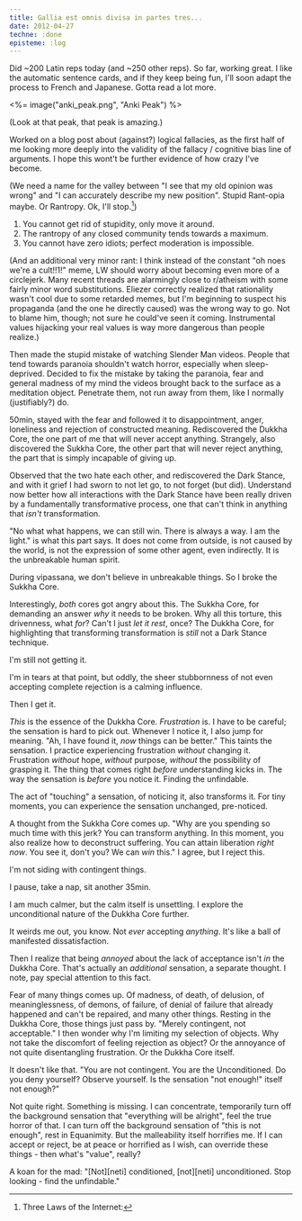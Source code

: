 ```yaml
---
title: Gallia est omnis divisa in partes tres...
date: 2012-04-27
techne: :done
episteme: :log
---
```


Did ~200 Latin reps today (and ~250 other reps). So far, working great. I like the automatic sentence cards, and if they keep being fun, I'll soon adapt the process to French and Japanese. Gotta read a lot more.

<%= image("anki_peak.png", "Anki Peak") %>

(Look at that peak, that peak is amazing.)

Worked on a blog post about (against?) logical fallacies, as the first half of me looking more deeply into the validity of the fallacy / cognitive bias line of arguments. I hope this wont't be further evidence of how crazy I've become.

(We need a name for the valley between "I see that my old opinion was wrong" and "I can accurately describe my new position". Stupid Rant-opia maybe. Or Rantropy. Ok, I'll stop.[^stop])

[^stop]: Three Laws of the Internet:

1. You cannot get rid of stupidity, only move it around.
2. The rantropy of any closed community tends towards a maximum.
3. You cannot have zero idiots; perfect moderation is impossible.

(And an additional very minor rant: I think instead of the constant "oh noes we're a cult!!1!" meme, LW should worry about becoming even more of a circlejerk. Many recent threads are alarmingly close to r/atheism with some fairly minor word substitutions. Eliezer correctly realized that rationality wasn't cool due to some retarded memes, but I'm beginning to suspect his propaganda (and the one he directly caused) was the wrong way to go. Not to blame him, though; not sure he could've seen it coming. Instrumental values hijacking your real values is way more dangerous than people realize.)

Then made the stupid mistake of watching Slender Man videos. People that tend towards paranoia shouldn't watch horror, especially when sleep-deprived. Decided to fix the mistake by taking the paranoia, fear and general madness of my mind the videos brought back to the surface as a meditation object. Penetrate them, not run away from them, like I normally (justifiably?) do.

50min, stayed with the fear and followed it to disappointment, anger, loneliness and rejection of constructed meaning. Rediscovered the Dukkha Core, the one part of me that will never accept anything. Strangely, also discovered the Sukkha Core, the other part that will never reject anything, the part that is simply incapable of giving up.

Observed that the two hate each other, and rediscovered the Dark Stance, and with it grief I had sworn to not let go, to not forget (but did). Understand now better how all interactions with the Dark Stance have been really driven by a fundamentally transformative process, one that can't think in anything that *isn't* transformation.

"No what what happens, we can still win. There is always a way. I am the light." is what this part says. It does not come from outside, is not caused by the world, is not the expression of some other agent, even indirectly. It is the unbreakable human spirit.

During vipassana, we don't believe in unbreakable things. So I broke the Sukkha Core.

Interestingly, *both* cores got angry about this. The Sukkha Core, for demanding an answer *why* it needs to be broken. Why all this torture, this drivenness, what *for*? Can't I just *let it rest*, once? The Dukkha Core, for highlighting that transforming transformation is *still* not a Dark Stance technique.

I'm still not getting it.

I'm in tears at that point, but oddly, the sheer stubbornness of not even accepting complete rejection is a calming influence.

Then I get it.

*This* is the essence of the Dukkha Core. *Frustration* is. I have to be careful; the sensation is hard to pick out. Whenever I notice it, I also jump for meaning. "Ah, I have found it, *now* things can be better." This taints the sensation. I practice experiencing frustration *without* changing it. Frustration *without* hope, *without* purpose, *without* the possibility of grasping it. The thing that comes right *before* understanding kicks in. The way the sensation is *before* you notice it. Finding the unfindable.

The act of "touching" a sensation, of noticing it, also transforms it. For tiny moments, you can experience the sensation unchanged, pre-noticed.

A thought from the Sukkha Core comes up. "Why are you spending so much time with this jerk? You can transform anything. In this moment, you also realize how to deconstruct suffering. You can attain liberation *right now*. You see it, don't you? We can *win* this." I agree, but I reject this.

I'm not siding with contingent things.

I pause, take a nap, sit another 35min.

I am much calmer, but the calm itself is unsettling. I explore the unconditional nature of the Dukkha Core further.

It weirds me out, you know. Not *ever* accepting *anything*. It's like a ball of manifested dissatisfaction.

Then I realize that being *annoyed* about the lack of acceptance isn't *in* the Dukkha Core. That's actually an *additional* sensation, a separate thought. I note, pay special attention to this fact.

Fear of many things comes up. Of madness, of death, of delusion, of meaninglessness, of demons, of failure, of denial of failure that already happened and can't be repaired, and many other things. Resting in the Dukkha Core, those things just pass by. "Merely contingent, not acceptable." I then wonder why I'm limiting my selection of objects. Why not take the discomfort of feeling rejection as object? Or the annoyance of not quite disentangling frustration. Or the Dukkha Core itself.

It doesn't like that. "You are not contingent. You are the Unconditioned. Do you deny yourself? Observe yourself. Is the sensation "not enough!" itself not enough?"

Not quite right. Something is missing. I can concentrate, temporarily turn off the background sensation that "everything will be alright", feel the true horror of that. I can turn off the background sensation of "this is not enough", rest in Equanimity. But the malleability itself horrifies me. If I can accept or reject, be at peace or horrified as I wish, can override these things - then what's "value", really?

A koan for the mad: "[Not][neti] conditioned, [not][neti] unconditioned. Stop looking - find the unfindable."
